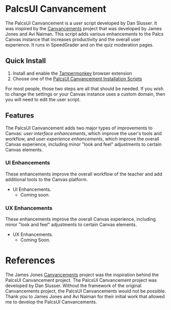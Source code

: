 # PalcsUI Canvancement
The PalcsUI Canvancement is a user script developed by Dan Slusser. It was inspired by the [Canvancements](https://github.com/jamesjonesmath/canvancement) project that was developed by James Jones​ and Avi Naiman. This script adds various enhancements to the Palcs Canvas instance that increases productivity and the overall user experience. It runs in SpeedGrader and on the quiz moderation pages.

## Quick Install
1. Install and enable the [Tampermonkey](http://tampermonkey.net/) browser extension
2. Choose one of the [PalcsUI Canvancement Installation Scripts](install)

For most people, those two steps are all that should be needed. If you wish to change the settings or your Canvas instance uses a custom domain, then you will need to edit the user script.

## Features
The PalcsUI Canvancement adds two major types of improvements to Canvas: *user interface enhancements*, which improve the user's tools and workflow, and *user experience enhancements*, which improve the overall Canvas experience, including minor "look and feel" adjustments to certain Canvas elements.

### UI Enhancements
These enhancements improve the overall workflow of the teacher and add additional tools to the Canvas platform.

* UI Enhancements.
    * Coming soon.

### UX Enhancements
These enhancements improve the overall Canvas experience, including minor "look and feel" adjustments to certain Canvas elements.

* UX Enhancements.
    * Coming Soon.

# References
The James Jones [Canvancements](https://github.com/jamesjonesmath/canvancement) project was the inspiration behind the PalcsUI Canvancement project. The PalcsUI Canvancement project was developed by Dan Slusser. Without the framework of the original Canvancements project, the PalcsUI Canvancements would not be possible. Thank you to James Jones and Avi Naiman for their initial work that allowed me to develop the PalcsUI Canvancements.
